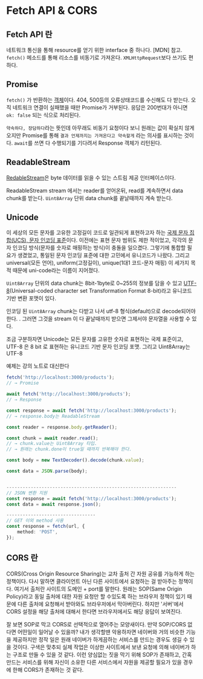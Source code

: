 # Fetch API & CORS

## Fetch API 란

네트워크 통신을 통해 resource를 얻기 위한 interface 중 하나다. [MDN] 참고. `fetch()` 메소드를 통해 리소스를 비동기로 가져온다. `XMLHttpRequest`보다 쓰기도 편하다.

## Promise

`fetch()` 가 반환하는 [객체](https://developer.mozilla.org/ko/docs/Web/JavaScript/Reference/Global_Objects/Promise)이다. 404, 500등의 오류상태코드를 수신해도 다 받는다. 오직 네트워크 연결이 실패했을 때만 Promise가 거부된다. 응답은 200번대가 아니면 `ok: false` 되는 식으로 처리된다.

`약속하다, 장담하다`라는 뜻인데 아무래도 비동기 요청이다 보니 원래는 값이 확실치 않게 오지만 Promise를 통해 `결과 언제까지는 가져온다고 약속할게` 라는 의사를 표시하는 것이다. `await`를 쓰면 다 수행되기를 기다려서 Response 객체가 리턴된다.

## ReadableStream

[RedableStream](https://developer.mozilla.org/ko/docs/Web/API/ReadableStream)은 byte 데이터를 읽을 수 있는 스트림 제공 인터페이스이다.

ReadableStream stream 에서는 reader를 얻어온뒤, read를 계속하면서 data chunk를 받는다. `Uint8Array` 단위 data chunk를 끝날때까지 계속 받는다.

## Unicode

이 세상의 모든 문자를 고유한 고정길이 코드로 일관되게 표현하고자 하는 [국제 문자 집합(UCS), 문자 인코딩 표준](https://home.unicode.org/about-unicode/)이다. 이전에는 표현 문자 범위도 제한 적이었고, 각각의 문자 인코딩 방식(문자를 숫자로 매핑하는 방식)이 충돌을 일으켰다. 그렇기에 통합할 필요가 생겼었고, 통일된 문자 인코딩 표준에 대한 고민에서 유니코드가 나왔다. 그리고 universal(모든 언어), uniform(고정길이), unique(1대1 코드-문자 매핑) 이 세가지 목적 때문에 uni-code라는 이름이 지어졌다.

`Uint8Array` 단위의 data chunk는 8bit-1byte로 0~255의 정보를 담을 수 있고 [UTF-8](https://ko.wikipedia.org/wiki/UTF-8)(Universal-coded character set Transformation Format 8-bit)라고 유니코드 기반 변환 포맷이 있다.

인코딩 된 `Uint8Array` chunk는 다받고 나서 utf-8 형식(default)으로 decode되어야 한다. . 그러면 그것을 stream 이 다 끝날때까지 받으면 그제서야 문자열을 사용할 수 있다.

조금 구분하자면 Unicode는 모든 문자를 고유한 숫자로 표현하는 국제 표준이고, UTF-8 은 8 bit 로 표현하는 유니코드 기반 문자 인코딩 포맷. 그리고 Uint8Array는 UTF-8

예제는 강의 노트로 대신한다

```typescript
fetch('http://localhost:3000/products');
// → Promise

await fetch('http://localhost:3000/products');
// → Response

const response = await fetch('http://localhost:3000/products');
// → response.body는 ReadableStream

const reader = response.body.getReader();

const chunk = await reader.read();
// → chunk.value는 Uint8Array 타입.
// → 원래는 chunk.done이 true일 때까지 반복해야 한다.

const body = new TextDecoder().decode(chunk.value);

const data = JSON.parse(body);


---------------------------------------------------------------
// JSON 변환 지원
const response = await fetch('http://localhost:3000/products');
const data = await response.json();

---------------------------------
// GET 이외 method 사용
const response = fetch(url, {
	method: 'POST',
});
```


## CORS 란
CORS(Cross Origin Resource Sharing)는 교차 출처 간 자원 공유를 가능하게 하는 정책이다. 다시 말하면 클라이언트 아닌 다른 사이트에서 요청하는 걸 받아주는 정책이다. 여기서 출처란 사이트의 도메인 + port를 말한다. 원래는 SOP(Same Origin Policy)라고 동일 출처에 대한 자원 요청만 할 수있도록 하는 브라우저 정책이 있기 때문에 다른 출처에 요청해서 받아와도 브라우저에서 막아버린다. 하지만 '서버'에서 CORS 설정을 해당 출처에 대해서 한다면 브라우저에서도 해당 응답이 보여진다.

잘 보면 SOP로 막고 CORS로 선택적으로 열어주는 모양새이다. 만약 SOP/CORS 없다면 어떤일이 일어날 수 있을까? 내가 생각할땐 악용하자면 네이버와 거의 비슷한 기능을 제공하지만 정작 일은 원래 네이버가 하게끔하는 서비스를 만드는 경우도 생길 수 있을 것이다. 구색은 맞추되 실제 작업은 이상한 사이트에서 보낸 요청에 의해 네이버가 하는 구조로 만들 수 있을 것 같다. 이런 양심없는 짓을 막기 위해 SOP가 존재하고, 간혹 만드는 서비스를 위해 자신이 소유한 다른 서비스에서 자원을 제공할 필요가 있을 경우에 한해 CORS가 존재하는 것 같다.
